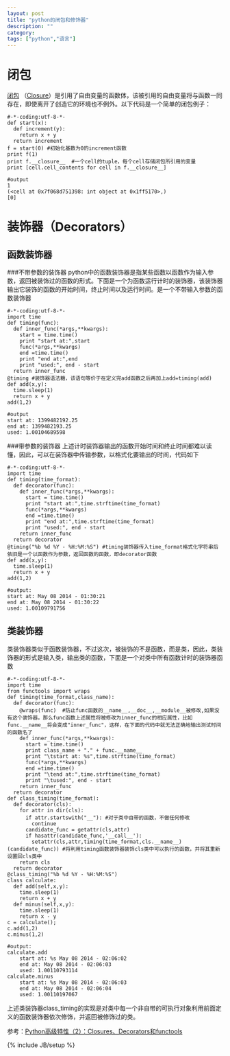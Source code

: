 ```yaml
---
layout: post
title: "python的闭包和修饰器"
description: ""
category:
tags: ["python","语言"]
---
```


# 闭包
[闭包][zh_wiki] （[Closure](en_wiki)）是引用了自由变量的函数体，该被引用的自由变量将与函数一同存在，即使离开了创造它的环境也不例外。以下代码是一个简单的闭包例子：

    #-*-coding:utf-8-*-
    def start(x):
      def increment(y):
        return x + y
      return increment
    f = start(0) #初始化基数为0的increment函数
    print f(1)
    print f.__closure__  #一个cell的tuple，每个cell存储闭包所引用的变量
    print [cell.cell_contents for cell in f.__closure__]
    
    #output
    1
    (<cell at 0x7f068d751398: int object at 0x1ff5170>,)
    [0]
# 装饰器（Decorators）
## 函数装饰器

###不带参数的装饰器
python中的函数装饰器是指某些函数以函数作为输入参数，返回被装饰过的函数的形式。下面是一个为函数运行计时的装饰器，该装饰器输出它装饰的函数的开始时间，终止时间以及运行时间。是一个不带输入参数的函数装饰器

    #-*-coding:utf-8-*-
    import time
    def timing(func):
      def inner_func(*args,**kwargs):
        start = time.time()
        print "start at:",start
        func(*args,**kwargs)
        end =time.time()
        print "end at:",end
        print "used:", end - start
      return inner_func
    @timing #装饰器语法糖，该语句等价于在定义完add函数之后再加上add=timing(add)
    def add(x,y):
      time.sleep(1)
      return x + y
    add(1,2)

    #output
    start at: 1399482192.25
    end at: 1399482193.25
    used: 1.00104689598

###带参数的装饰器
上述计时装饰器输出的函数开始时间和终止时间都难以读懂，因此，可以在装饰器中传输参数，以格式化要输出的时间，代码如下

    #-*-coding:utf-8-*-
    import time
    def timing(time_format):
      def decorator(func):
        def inner_func(*args,**kwargs):
          start = time.time()
          print "start at:",time.strftime(time_format)
          func(*args,**kwargs)
          end =time.time()
          print "end at:",time.strftime(time_format)
          print "used:", end - start
        return inner_func
      return decorator
    @timing("%b %d %Y - %H:%M:%S") #timing装饰器传入time_format格式化字符串后依旧是一个以函数作为参数，返回函数的函数，即decorator函数
    def add(x,y):
      time.sleep(1)
      return x + y
    add(1,2)

    #output:
    start at: May 08 2014 - 01:30:21
    end at: May 08 2014 - 01:30:22
    used: 1.00109791756
## 类装饰器
类装饰器类似于函数装饰器，不过这次，被装饰的不是函数，而是类，因此，类装饰器的形式是输入类，输出类的函数，下面是一个对类中所有函数计时的装饰器函数

    #-*-coding:utf-8-*-
    import time
    from functools import wraps
    def timing(time_format,class_name):
      def decorator(func):
        @wraps(func)  #防止func函数的__name__,__doc__,__module__被修改,如果没有这个装饰器，那么func函数上述属性将被修改为inner_func的相应属性，比如func.__name__将会变成"inner_func"，这样，在下面的代码中就无法正确地输出测试时间的函数名了
        def inner_func(*args,**kwargs):
          start = time.time()
          print class_name + "." + func.__name__
          print "\tstart at: %s",time.strftime(time_format)
          func(*args,**kwargs)
          end =time.time()
          print "\tend at:",time.strftime(time_format)
          print "\tused:", end - start
        return inner_func
      return decorator
    def class_timing(time_format):
      def decorator(cls):
        for attr in dir(cls):
          if attr.startswith("__"): #对于类中自带的函数，不做任何修改
            continue
          candidate_func = getattr(cls,attr)
          if hasattr(candidate_func,'__call__'):
            setattr(cls,attr,timing(time_format,cls.__name__)(candidate_func)) #将利用timing函数装饰器装饰cls类中可以执行的函数，并将其重新设置回cls类中
        return cls
      return decorator
    @class_timing("%b %d %Y - %H:%M:%S")
    class calculate:
      def add(self,x,y):
        time.sleep(1)
        return x + y
      def minus(self,x,y):
        time.sleep(1)
        return x - y
    c = calculate();
    c.add(1,2)
    c.minus(1,2)

    #output:
    calculate.add
    	start at: %s May 08 2014 - 02:06:02
    	end at: May 08 2014 - 02:06:03
    	used: 1.00110793114
    calculate.minus
    	start at: %s May 08 2014 - 02:06:03
    	end at: May 08 2014 - 02:06:04
    	used: 1.00110197067

上述类装饰器class_timing的实现是对类中每一个非自带的可执行对象利用前面定义的函数装饰器依次修饰，并返回被修饰过的类。

参考：[Python高级特性（2）：Closures、Decorators和functools](http://blog.jobbole.com/66895/)


  [zh_wiki]:http://zh.wikipedia.org/wiki/%E9%97%AD%E5%8C%85_(%E8%AE%A1%E7%AE%97%E6%9C%BA%E7%A7%91%E5%AD%A6)
  [en_wiki]:http://en.wikipedia.org/wiki/Closure_(computer_programming)
{% include JB/setup %}
